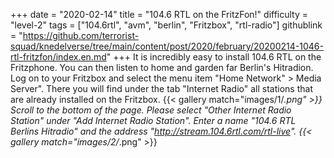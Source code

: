 +++
date = "2020-02-14"
title = "104.6 RTL on the FritzFon!"
difficulty = "level-2"
tags = ["104.6rtl", "avm", "berlin", "Fritzbox", "rtl-radio"]
githublink = "https://github.com/terrorist-squad/knedelverse/tree/main/content/post/2020/february/20200214-1046-rtl-fritzfon/index.en.md"
+++
It is incredibly easy to install 104.6 RTL on the Fritzphone. You can then listen to home and garden far Berlin's Hitradion. Log on to your Fritzbox and select the menu item "Home Network" > Media Server". There you will find under the tab "Internet Radio" all stations that are already installed on the Fritzbox.
{{< gallery match="images/1/*.png" >}}
Scroll to the bottom of the page. Please select "Other Internet Radio Station" under "Add Internet Radio Station". Enter a name "104.6 RTL Berlins Hitradio" and the address "http://stream.104.6rtl.com/rtl-live".
{{< gallery match="images/2/*.png" >}}
